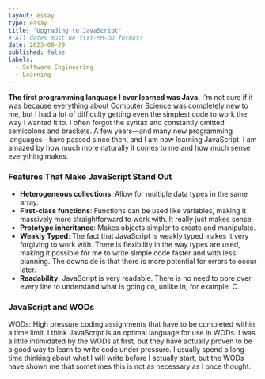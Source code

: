 ```yaml
---
layout: essay
type: essay
title: "Upgrading to JavaScript"
# All dates must be YYYY-MM-DD format!
date: 2023-08-29
published: false
labels:
  - Software Engineering
  - Learning
---
```


**The first programming language I ever learned was Java.** I'm not sure if it was because everything about Computer Science was completely new to me, but I had a lot of difficulty getting even the simplest code to work the way I wanted it to. I often forgot the syntax and constantly omitted semicolons and brackets. A few years—and many new programming languages—have passed since then, and I am now learning JavaScript. I am amazed by how much more naturally it comes to me and how much sense everything makes.

### Features That Make JavaScript Stand Out

- **Heterogeneous collections**: Allow for multiple data types in the same array.
- **First-class functions**: Functions can be used like variables, making it massively more straightforward to work with. It really just makes sense.
- **Prototype inheritance**: Makes objects simpler to create and manipulate.
- **Weakly Typed**: The fact that JavaScript is weakly typed makes it very forgiving to work with. There is flexibility in the way types are used, making it possible for me to write simple code faster and with less planning. The downside is that there is more potential for errors to occur later.
- **Readability**: JavaScript is very readable. There is no need to pore over every line to understand what is going on, unlike in, for example, C.

### JavaScript and WODs

WODs: High pressure coding assignments that have to be completed within a time limit. 
I think JavaScript is an optimal language for use in WODs. I was a little intimidated by the WODs at first, but they have actually proven to be a good way to learn to write code under pressure. I usually spend a long time thinking about what I will write before I actually start, but the WODs have shown me that sometimes this is not as necessary as I once thought.
